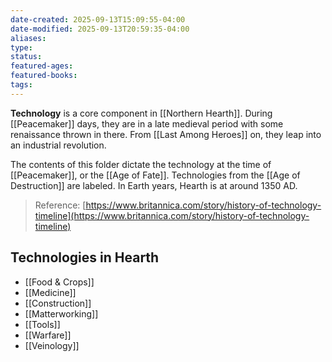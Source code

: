```yaml
---
date-created: 2025-09-13T15:09:55-04:00
date-modified: 2025-09-13T20:59:35-04:00
aliases: 
type: 
status: 
featured-ages: 
featured-books: 
tags:
---
```

**Technology** is a core component in [[Northern Hearth]]. During [[Peacemaker]] days, they are in a late medieval period with some renaissance thrown in there. From [[Last Among Heroes]] on, they leap into an industrial revolution.

The contents of this folder dictate the technology at the time of [[Peacemaker]], or the [[Age of Fate]]. Technologies from the [[Age of Destruction]] are labeled. In Earth years, Hearth is at around 1350 AD.

> Reference: [https://www.britannica.com/story/history-of-technology-timeline](https://www.britannica.com/story/history-of-technology-timeline)
## Technologies in Hearth
- [[Food & Crops]]
- [[Medicine]]
- [[Construction]]
- [[Matterworking]]
- [[Tools]]
- [[Warfare]]
- [[Veinology]]